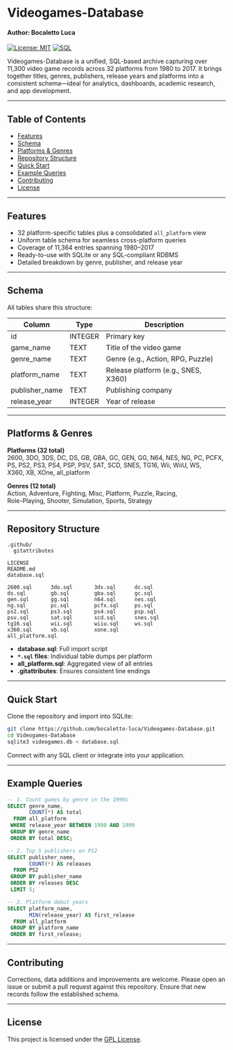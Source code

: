 # Videogames-Database
#### Author: Bocaletto Luca

[![License: MIT](https://img.shields.io/badge/License-MIT-green)](https://github.com/bocaletto-luca/Videogames-Database/blob/main/LICENSE) [![SQL](https://img.shields.io/badge/Format-SQL-blue)](https://github.com/bocaletto-luca/Videogames-Database)

Videogames-Database is a unified, SQL-based archive capturing over 11,300 video game records across 32 platforms from 1980 to 2017. It brings together titles, genres, publishers, release years and platforms into a consistent schema—ideal for analytics, dashboards, academic research, and app development.

---

## Table of Contents

- [Features](#features)  
- [Schema](#schema)  
- [Platforms & Genres](#platforms--genres)  
- [Repository Structure](#repository-structure)  
- [Quick Start](#quick-start)  
- [Example Queries](#example-queries)  
- [Contributing](#contributing)  
- [License](#license)  

---

## Features

- 32 platform-specific tables plus a consolidated `all_platform` view  
- Uniform table schema for seamless cross-platform queries  
- Coverage of 11,364 entries spanning 1980–2017  
- Ready-to-use with SQLite or any SQL-compliant RDBMS  
- Detailed breakdown by genre, publisher, and release year  

---

## Schema

All tables share this structure:

| Column         | Type     | Description                              |
| -------------- | -------- | ---------------------------------------- |
| id             | INTEGER  | Primary key                              |
| game_name      | TEXT     | Title of the video game                  |
| genre_name     | TEXT     | Genre (e.g., Action, RPG, Puzzle)        |
| platform_name  | TEXT     | Release platform (e.g., SNES, X360)      |
| publisher_name | TEXT     | Publishing company                       |
| release_year   | INTEGER  | Year of release                          |

---

## Platforms & Genres

**Platforms (32 total)**  
2600, 3DO, 3DS, DC, DS, GB, GBA, GC, GEN, GG, N64, NES, NG, PC, PCFX,  
PS, PS2, PS3, PS4, PSP, PSV, SAT, SCD, SNES, TG16, Wii, WiiU, WS,  
X360, XB, XOne, all_platform  

**Genres (12 total)**  
Action, Adventure, Fighting, Misc, Platform, Puzzle, Racing,  
Role-Playing, Shooter, Simulation, Sports, Strategy  

---

## Repository Structure

```text
.github/
  gitattributes

LICENSE
README.md
database.sql

2600.sql      3do.sql       3ds.sql      dc.sql
ds.sql        gb.sql        gba.sql      gc.sql
gen.sql       gg.sql        n64.sql      nes.sql
ng.sql        pc.sql        pcfx.sql     ps.sql
ps2.sql       ps3.sql       ps4.sql      psp.sql
psv.sql       sat.sql       scd.sql      snes.sql
tg16.sql      wii.sql       wiiu.sql     ws.sql
x360.sql      xb.sql        xone.sql
all_platform.sql
```

- **database.sql**: Full import script  
- **`*.sql` files**: Individual table dumps per platform  
- **all_platform.sql**: Aggregated view of all entries  
- **.gitattributes**: Ensures consistent line endings  

---

## Quick Start

Clone the repository and import into SQLite:

```bash
git clone https://github.com/bocaletto-luca/Videogames-Database.git
cd Videogames-Database
sqlite3 videogames.db < database.sql
```

Connect with any SQL client or integrate into your application.

---

## Example Queries

```sql
-- 1. Count games by genre in the 1990s
SELECT genre_name,
       COUNT(*) AS total
  FROM all_platform
 WHERE release_year BETWEEN 1990 AND 1999
 GROUP BY genre_name
 ORDER BY total DESC;

-- 2. Top 5 publishers on PS2
SELECT publisher_name,
       COUNT(*) AS releases
  FROM PS2
 GROUP BY publisher_name
 ORDER BY releases DESC
 LIMIT 5;

-- 3. Platform debut years
SELECT platform_name,
       MIN(release_year) AS first_release
  FROM all_platform
 GROUP BY platform_name
 ORDER BY first_release;
```

---

## Contributing

Corrections, data additions and improvements are welcome. Please open an issue or submit a pull request against this repository. Ensure that new records follow the established schema.

---

## License

This project is licensed under the [GPL License](https://github.com/bocaletto-luca/Videogames-Database/blob/main/LICENSE).
